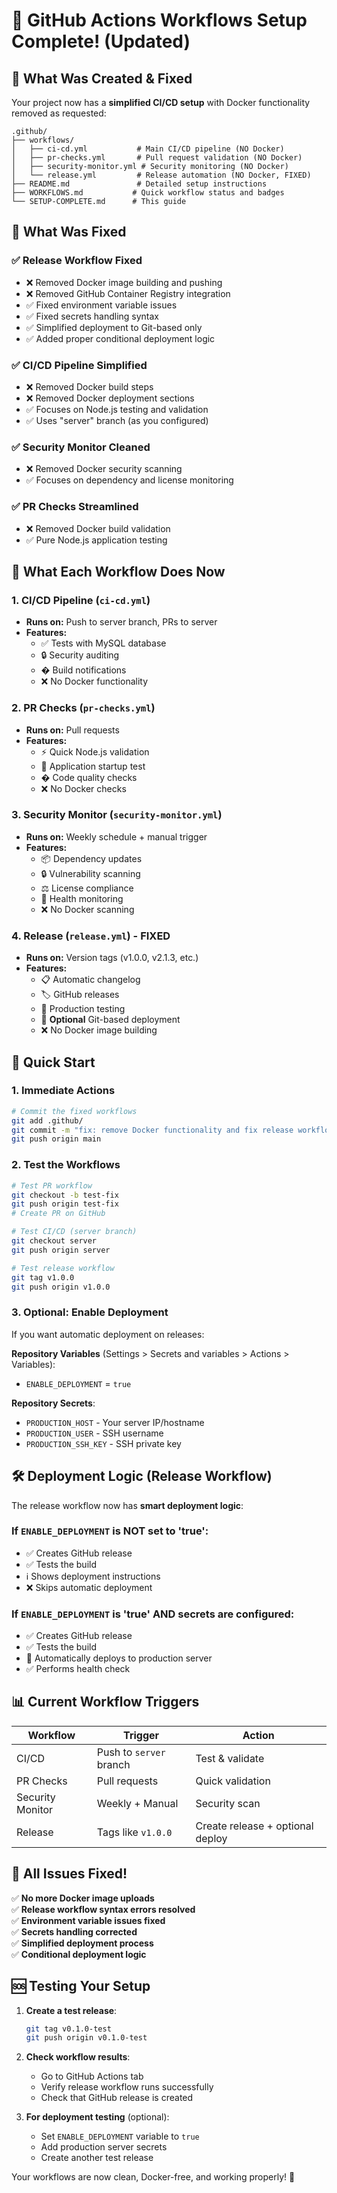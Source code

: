 # 🚀 GitHub Actions Workflows Setup Complete! (Updated)

## 📁 What Was Created & Fixed

Your project now has a **simplified CI/CD setup** with Docker functionality removed as requested:

```
.github/
├── workflows/
│   ├── ci-cd.yml           # Main CI/CD pipeline (NO Docker)
│   ├── pr-checks.yml       # Pull request validation (NO Docker)
│   ├── security-monitor.yml # Security monitoring (NO Docker)
│   └── release.yml         # Release automation (NO Docker, FIXED)
├── README.md               # Detailed setup instructions
├── WORKFLOWS.md           # Quick workflow status and badges
└── SETUP-COMPLETE.md      # This guide
```

## 🔧 What Was Fixed

### ✅ **Release Workflow Fixed**
- ❌ Removed Docker image building and pushing
- ❌ Removed GitHub Container Registry integration
- ✅ Fixed environment variable issues
- ✅ Fixed secrets handling syntax
- ✅ Simplified deployment to Git-based only
- ✅ Added proper conditional deployment logic

### ✅ **CI/CD Pipeline Simplified**  
- ❌ Removed Docker build steps
- ❌ Removed Docker deployment sections
- ✅ Focuses on Node.js testing and validation
- ✅ Uses "server" branch (as you configured)

### ✅ **Security Monitor Cleaned**
- ❌ Removed Docker security scanning
- ✅ Focuses on dependency and license monitoring

### ✅ **PR Checks Streamlined**
- ❌ Removed Docker build validation
- ✅ Pure Node.js application testing

## 🎯 What Each Workflow Does Now

### 1. **CI/CD Pipeline** (`ci-cd.yml`)
- **Runs on:** Push to server branch, PRs to server
- **Features:**
  - ✅ Tests with MySQL database
  - 🔒 Security auditing
  - � Build notifications
  - ❌ No Docker functionality

### 2. **PR Checks** (`pr-checks.yml`)
- **Runs on:** Pull requests
- **Features:**
  - ⚡ Quick Node.js validation
  - 🧪 Application startup test
  - � Code quality checks
  - ❌ No Docker checks

### 3. **Security Monitor** (`security-monitor.yml`)
- **Runs on:** Weekly schedule + manual trigger
- **Features:**
  - 📦 Dependency updates
  - 🔒 Vulnerability scanning
  - ⚖️ License compliance
  - 🏥 Health monitoring
  - ❌ No Docker scanning

### 4. **Release** (`release.yml`) - **FIXED**
- **Runs on:** Version tags (v1.0.0, v2.1.3, etc.)
- **Features:**
  - 📋 Automatic changelog
  - 🏷️ GitHub releases
  - 🧪 Production testing
  - 🚀 **Optional** Git-based deployment
  - ❌ No Docker image building

## 🚀 Quick Start

### 1. **Immediate Actions**
```bash
# Commit the fixed workflows
git add .github/
git commit -m "fix: remove Docker functionality and fix release workflow"
git push origin main
```

### 2. **Test the Workflows**
```bash
# Test PR workflow
git checkout -b test-fix
git push origin test-fix
# Create PR on GitHub

# Test CI/CD (server branch)
git checkout server
git push origin server

# Test release workflow
git tag v1.0.0
git push origin v1.0.0
```

### 3. **Optional: Enable Deployment**
If you want automatic deployment on releases:

**Repository Variables** (Settings > Secrets and variables > Actions > Variables):
- `ENABLE_DEPLOYMENT` = `true`

**Repository Secrets**:
- `PRODUCTION_HOST` - Your server IP/hostname
- `PRODUCTION_USER` - SSH username
- `PRODUCTION_SSH_KEY` - SSH private key

## 🛠️ Deployment Logic (Release Workflow)

The release workflow now has **smart deployment logic**:

### If `ENABLE_DEPLOYMENT` is NOT set to 'true':
- ✅ Creates GitHub release
- ✅ Tests the build
- ℹ️ Shows deployment instructions
- ❌ Skips automatic deployment

### If `ENABLE_DEPLOYMENT` is 'true' AND secrets are configured:
- ✅ Creates GitHub release  
- ✅ Tests the build
- 🚀 Automatically deploys to production server
- ✅ Performs health check

## 📊 Current Workflow Triggers

| Workflow | Trigger | Action |
|----------|---------|--------|
| CI/CD | Push to `server` branch | Test & validate |
| PR Checks | Pull requests | Quick validation |
| Security Monitor | Weekly + Manual | Security scan |
| Release | Tags like `v1.0.0` | Create release + optional deploy |

## 🎉 All Issues Fixed!

✅ **No more Docker image uploads**  
✅ **Release workflow syntax errors resolved**  
✅ **Environment variable issues fixed**  
✅ **Secrets handling corrected**  
✅ **Simplified deployment process**  
✅ **Conditional deployment logic**  

## 🆘 Testing Your Setup

1. **Create a test release**:
   ```bash
   git tag v0.1.0-test
   git push origin v0.1.0-test
   ```

2. **Check workflow results**:
   - Go to GitHub Actions tab
   - Verify release workflow runs successfully
   - Check that GitHub release is created

3. **For deployment testing** (optional):
   - Set `ENABLE_DEPLOYMENT` variable to `true`
   - Add production server secrets
   - Create another test release

Your workflows are now clean, Docker-free, and working properly! 🚀
